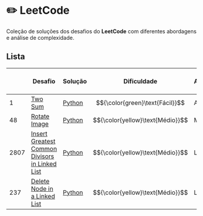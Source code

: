 # ✏️ LeetCode 

Coleção de soluções dos desafios do **LeetCode** com diferentes abordagens e análise de complexidade. 

## Lista 

|   | Desafio | Solução | Dificuldade | Assunto | Número de soluções |
|---| ----- | -------- | ---------- | --------------------------| ------------------------------- |
|1|[Two Sum](https://leetcode.com/problems/two-sum/) | [Python](./array_e_hash/1_TwoSum.ipynb) | $${\color{green}\text{Fácil}}$$ | Array | 2 | 
|48|[Rotate Image](https://leetcode.com/problems/rotate-image/) | [Python](./array_e_hash/48_RotateImage.ipynb) | $${\color{yellow}\text{Médio}}$$ | Matriz | 1 |
|2807|[Insert Greatest Common Divisors in Linked List](https://leetcode.com/problems/insert-greatest-common-divisors-in-linked-list/) | [Python](./lista/2807_Insert_Greatest_Common_Divisors_in_Linked_List.ipynb) | $${\color{yellow}\text{Médio}}$$ | Lista | 2 | 
|237|[Delete Node in a Linked List](https://leetcode.com/problems/delete-node-in-a-linked-list/) | [Python](./lista/237_Delete_Node_in_a_Linked_List.ipynb) | $${\color{yellow}\text{Médio}}$$ | Lista | 1 |